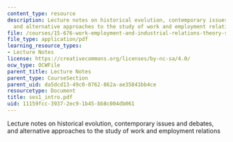 ```yaml
---
content_type: resource
description: Lecture notes on historical evolution, contemporary issues and debates,
  and alternative approaches to the study of work and employment relations
file: /courses/15-676-work-employment-and-industrial-relations-theory-spring-2008/11159fcc39372ec91b45bb8c004db061_ses1_intro.pdf
file_type: application/pdf
learning_resource_types:
- Lecture Notes
license: https://creativecommons.org/licenses/by-nc-sa/4.0/
ocw_type: OCWFile
parent_title: Lecture Notes
parent_type: CourseSection
parent_uid: da5dcd13-49c0-0762-862a-ae35841bb4ce
resourcetype: Document
title: ses1_intro.pdf
uid: 11159fcc-3937-2ec9-1b45-bb8c004db061
---
```

Lecture notes on historical evolution, contemporary issues and debates, and alternative approaches to the study of work and employment relations